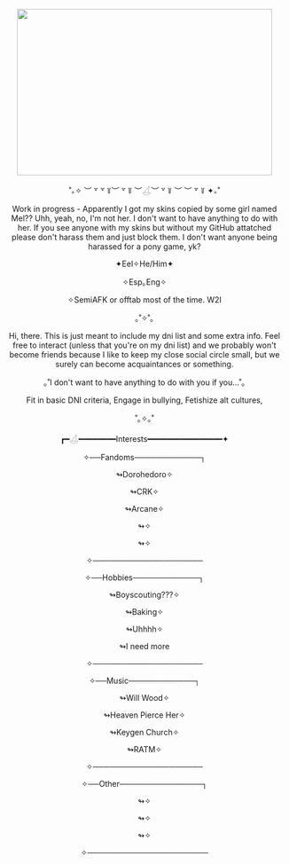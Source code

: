 <p align="center">
  <img width="460" height="300" src="https://github.com/user-attachments/assets/b20933a2-c099-4e08-8e8f-19e10025d9d4">
</p>
<p align="center">˚｡✧ ︶ ꒷ ꒷ ꒦︶ ꒷ ꒦ ︶𓋒︶ ꒷ ꒦ ︶ ︶ ꒷ ꒦ ✦｡˚</p>
<p align="center">Work in progress - Apparently I got my skins copied by some girl named Mel?? Uhh, yeah, no, I'm not her. I don't want to have anything to do with her. If you see anyone with my skins but without my GitHub attatched please don't harass them and just block them. I don't want anyone being harassed for a pony game, yk?</p>
<p align="center">✦Eel✧He/Him✦</p>
<p align="center">✧Esp｡Eng✧</p>
<p align="center">✧SemiAFK or offtab most of the time. W2I</p>
<p align="center">｡˚✧˚｡</p>
<p align="center">Hi, there. This is just meant to include my dni list and some extra info. Feel free to interact (unless that you're on my dni list) and we probably won't become friends because I like to keep my close social circle small, but we surely can become acquaintances or something.
<p align="center">｡˚I don't want to have anything to do with you if you...˚｡</p>
<p align="center">Fit in basic DNI criteria, Engage in bullying, Fetishize alt cultures, </p>
<p align="center"></p> 
<p align="center">˚｡✧｡˚</p>
<p align="center">┏━𓋒━━━━━━━━Interests━━━━━━━━━━━━━━━━✦</p>
<p align="center">✧──Fandoms────────────┐</p>
<p align="center">↬Dorohedoro✧</p>
<p align="center">↬CRK✧</p>
<p align="center">↬Arcane✧</p>
<p align="center">↬✧</p>
<p align="center">↬✧</p>
<p align="center">✧────────────────────</p>
<p align="center">✧──Hobbies────────────┐</p>
<p align="center">↬Boyscouting???✧</p>
<p align="center">↬Baking✧</p>
<p align="center">↬Uhhhh✧</p>
<p align="center">↬I need more</p>
<p align="center">✧────────────────────</p>
<p align="center">✧──Music────────────┐</p>
<p align="center">↬Will Wood✧</p>
<p align="center">↬Heaven Pierce Her✧</p>
<p align="center">↬Keygen Church✧</p>
<p align="center">↬RATM✧</p>
<p align="center"></p>
<p align="center">✧────────────────────</p>
<p align="center">✧──Other───────────────┐</p>
<p align="center">↬✧</p>
<p align="center">↬✧</p>
<p align="center">↬✧</p>
<p align="center">✧──────────────────────</p>
